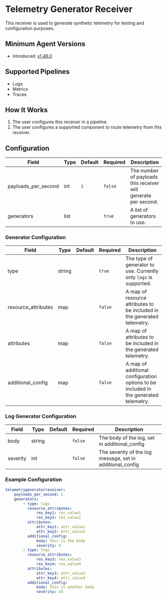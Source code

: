 # Telemetry Generator Receiver
This receiver is used to generate synthetic telemetry for testing and configuration purposes. 

## Minimum Agent Versions
- Introduced: [v1.46.0](https://github.com/observIQ/bindplane-agent/releases/tag/v1.46.0)

## Supported Pipelines
- Logs
- Metrics
- Traces

## How It Works
1. The user configures this receiver in a pipeline.
2. The user configures a supported component to route telemetry from this receiver.

## Configuration
| Field                | Type      | Default   | Required | Description |
|----------------------|-----------|-----------|----------|-------------|
| payloads_per_second  |  int      |     `1`   | `false`  | The number of payloads this receiver will generate per second.|
| generators           |  list     |           | `true`   | A list of generators to use.|
### Generator Configuration
| Field                | Type      | Default          | Required | Description  |
|----------------------|-----------|------------------|----------|--------------|
| type                 |  string   |                  | `true`   | The type of generator to use. Currently only `logs` is supported.  |
| resource_attributes  |  map      |                  | `false`  | A map of resource attributes to be included in the generated telemetry.   |
| attributes           |  map      |                  | `false`  | A map of attributes to be included in the generated telemetry.   |
| additional_config    |  map      |                  | `false`  | A map of additional configuration options to be included in the generated telemetry. |

### Log Generator Configuration
| Field                | Type      | Default | Required | Description |
|----------------------|-----------|---------|----------|-------------|
| body                 |  string   |         | `false`  | The body of the log, set in additional_config |
| severity             |  int      |         | `false`  | The severity of the log message, set in additional_config |

### Example Configuration
```yaml
telemetrygeneratorreceiver:
    payloads_per_second: 1
    generators:
        - type: logs
          resource_attributes:
              res_key1: res_value1
              res_key2: res_value2            
          attributes:
              attr_key1: attr_value1
              attr_key2: attr_value2            
          additional_config:
              body: this is the body   
              severity: 4
        - type: logs
          resource_attributes:
              res_key3: res_value3
              res_key4: res_value4            
          attributes:
              attr_key3: attr_value3
              attr_key4: attr_value4            
          additional_config:
              body: this is another body   
              severity: 10
```
